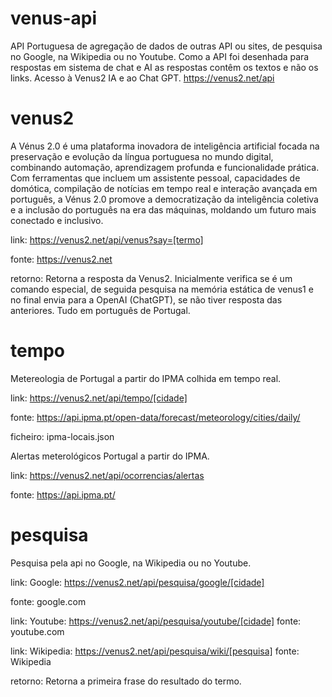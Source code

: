 # venus-api
API Portuguesa de agregação de dados de outras API ou sites, de pesquisa no Google, na Wikipedia ou no Youtube. Como a API foi desenhada para respostas em sistema de chat e AI as respostas contêm os textos e não os links. Acesso à Venus2 IA e ao Chat GPT. 
https://venus2.net/api

# venus2

A Vénus 2.0 é uma plataforma inovadora de inteligência artificial focada na preservação e evolução da língua portuguesa no mundo digital, combinando automação, aprendizagem profunda e funcionalidade prática. Com ferramentas que incluem um assistente pessoal, capacidades de domótica, compilação de notícias em tempo real e interação avançada em português, a Vénus 2.0 promove a democratização da inteligência coletiva e a inclusão do português na era das máquinas, moldando um futuro mais conectado e inclusivo.

link: https://venus2.net/api/venus?say=[termo]

fonte: https://venus2.net

retorno: Retorna a resposta da Venus2. Inicialmente verifica se é um comando especial, de seguida pesquisa na memória estática de venus1 e no final envia para a OpenAI (ChatGPT), se não tiver resposta das anteriores. Tudo em português de Portugal.
 
# tempo

Metereologia de Portugal a partir do IPMA colhida em tempo real.

link: https://venus2.net/api/tempo/[cidade]

fonte: https://api.ipma.pt/open-data/forecast/meteorology/cities/daily/

ficheiro: ipma-locais.json

Alertas meterológicos Portugal a partir do IPMA.

link: https://venus2.net/api/ocorrencias/alertas

fonte: https://api.ipma.pt/

# pesquisa

Pesquisa pela api no Google, na Wikipedia ou no Youtube.

link: Google: https://venus2.net/api/pesquisa/google/[cidade]

fonte: google.com

link: Youtube: https://venus2.net/api/pesquisa/youtube/[cidade]
fonte: youtube.com

link: Wikipedia: https://venus2.net/api/pesquisa/wiki/[pesquisa]
fonte: Wikipedia

retorno: Retorna a primeira frase do resultado do termo.
